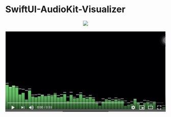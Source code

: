 # SwiftUI-AudioKit-Visualizer

<p align="center">
  <kbd>
    <img src="Images/Visualizer.gif" width="600">
  </kbd>
</p>

[!["Audio Visualizer Video Link"](Images/VisualizerThumbnail.png)](https://www.youtube.com/watch?v=rzEkg2ria1I)

